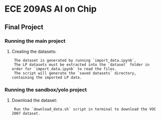 # ECE 209AS AI on Chip

## Final Project

### Running the main project

1. Creating the datasets:

        The dataset is generated by running `import_data.ipynb`.
        The LP datasets must be extracted into the `dataset` folder in order for `import_data.ipynb` to read the files.
        The script will generate the `saved datasets` directory, containing the imported LP data.
    
    

### Running the sandbox/yolo project

1. Download the dataset:

        Run the `download_data.sh` script in terminal to download the VOC 2007 dataset.